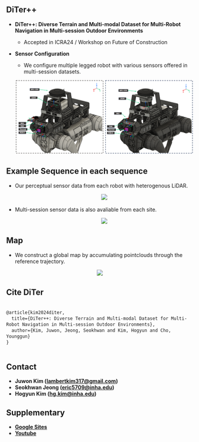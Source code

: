 ## DiTer++
* **DiTer++: Diverse Terrain and Multi-modal Dataset for Multi-Robot Navigation in Multi-session Outdoor Environments**
	* Accepted in ICRA24 / Workshop on Future of Construction

* **Sensor Configuration** 
	* We configure multiple legged robot with various sensors offered in multi-session datasets.
	<p align="center"><img src=fig/sensor_setup.png /></p>

## Example Sequence in each sequence
* Our perceptual sensor data from each robot with heterogenous LiDAR.
	<p align="center"><img src=fig/lawn_small.gif /></p>
* Multi-session sensor data is also avaliable from each site.
	<p align="center"><img src=fig/park_multi_session.gif /></p>


## Map
* We construct a global map by accumulating pointclouds through the reference trajectory.
<p align="center"><img src=fig/map.png /></p>

## Cite DiTer
<pre>
<code>
@article{kim2024diter,
  title={DiTer++: Diverse Terrain and Multi-modal Dataset for Multi-Robot Navigation in Multi-session Outdoor Environments},
  author={Kim, Juwon, Jeong, Seokhwan and Kim, Hogyun and Cho, Younggun}
}
</code>
</pre>  

## Contact
* **Juwon Kim (lambertkim317@gmail.com)**
* **Seokhwan Jeong (eric5709@inha.edu)**
* **Hogyun Kim (hg.kim@inha.edu)**

## Supplementary
* **[Google Sites](https://sites.google.com/view/diter-plusplus/)**
* **[Youtube](wip)**

